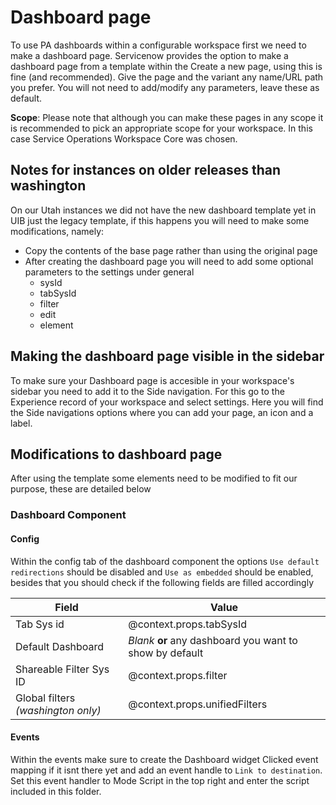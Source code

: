 # Dashboard page

To use PA dashboards within a configurable workspace first we need to make a dashboard page.
Servicenow provides the option to make a dashboard page from a template within the Create a new page, using this is fine (and recommended).
Give the page and the variant any name/URL path you prefer.
You will not need to add/modify any parameters, leave these as default.

**Scope**: Please note that although you can make these pages in any scope it is recommended to pick an appropriate scope for your workspace. In this case Service Operations Workspace Core was chosen.

## Notes for instances on older releases than washington

On our Utah instances we did not have the new dashboard template yet in UIB just the legacy template, if this happens you will need to make some modifications, namely:

- Copy the contents of the base page rather than using the original page
- After creating the dashboard page you will need to add some optional parameters to the settings under general
  - sysId
  - tabSysId
  - filter
  - edit
  - element

## Making the dashboard page visible in the sidebar

To make sure your Dashboard page is accesible in your workspace's sidebar you need to add it to the Side navigation.
For this go to the Experience record of your workspace and select settings.
Here you will find the Side navigations options where you can add your page, an icon and a label.

## Modifications to dashboard page

After using the template some elements need to be modified to fit our purpose, these are detailed below

### Dashboard Component

#### Config

Within the config tab of the dashboard component the options `Use default redirections` should be disabled and `Use as embedded` should be enabled, besides that you should check if the following fields are filled accordingly

| Field                              | Value                                                    |
| ---------------------------------- | -------------------------------------------------------- |
| Tab Sys id                         | @context.props.tabSysId                                  |
| Default Dashboard                  | _Blank_ **or** any dashboard you want to show by default |
| Shareable Filter Sys ID            | @context.props.filter                                    |
| Global filters _(washington only)_ | @context.props.unifiedFilters                            |

#### Events

Within the events make sure to create the Dashboard widget Clicked event mapping if it isnt there yet and add an event handle to `Link to destination`.
Set this event handler to Mode Script in the top right and enter the script included in this folder.
